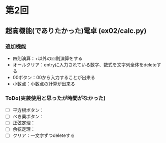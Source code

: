 # 第2回
## 超高機能(でありたかった)電卓 (ex02/calc.py)
### 追加機能
- 四則演算：+以外の四則演算をする
- オールクリア：entryに入力されている数字、数式を文字列全体をdeleteする
- 00ボタン：00から入力することが出来る
- 小数点：小数点の計算が出来る

### ToDo(実装使用と思ったが時間がなかった)
- [ ] 平方根ボタン：
- [ ] べき乗ボタン：
- [ ] 正弦定理：
- [ ] 余弦定理：
- [ ] クリア：一文字ずつdeleteする
